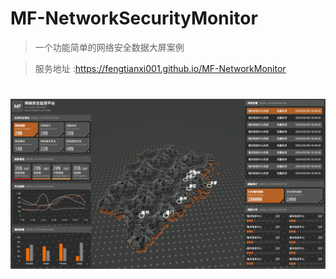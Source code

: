 # MF-NetworkSecurityMonitor

> 一个功能简单的网络安全数据大屏案例

> 服务地址 :https://fengtianxi001.github.io/MF-NetworkMonitor

<h1 align="center">
  <img src="https://raw.githubusercontent.com/fengtianxi001/MF-NetworkMonitor/master/screenshot/01.png" title="screenshot">
</h1>

